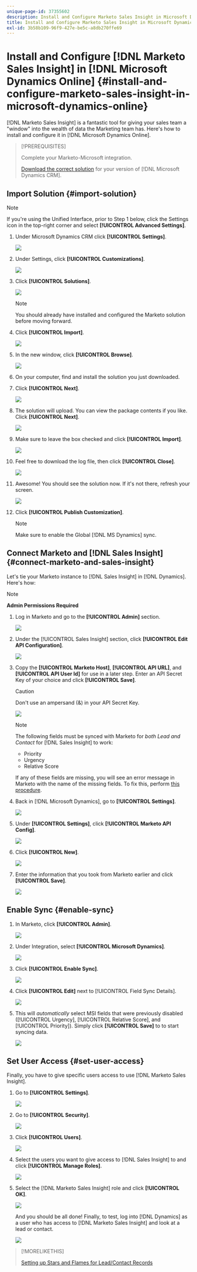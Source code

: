 ```yaml
---
unique-page-id: 37355602
description: Install and Configure Marketo Sales Insight in Microsoft Dynamics Online - Marketo Docs - Product Documentation
title: Install and Configure Marketo Sales Insight in Microsoft Dynamics Online
exl-id: 3b58b109-96f9-427e-be5c-a8db270ffe69
---
```

# Install and Configure [!DNL Marketo Sales Insight] in [!DNL Microsoft Dynamics Online] {#install-and-configure-marketo-sales-insight-in-microsoft-dynamics-online}

[!DNL Marketo Sales Insight] is a fantastic tool for giving your sales team a "window" into the wealth of data the Marketing team has. Here's how to install and configure it in [!DNL Microsoft Dynamics Online].

>[!PREREQUISITES]
>
>Complete your Marketo-Microsoft integration.
>
>[Download the correct solution](/help/marketo/product-docs/marketo-sales-insight/msi-for-microsoft-dynamics/installing/download-the-marketo-sales-insight-solution-for-microsoft-dynamics.md) for your version of [!DNL Microsoft Dynamics CRM].

## Import Solution {#import-solution}

>[!NOTE]
>
>If you're using the Unified Interface, prior to Step 1 below, click the Settings icon in the top-right corner and select **[!UICONTROL Advanced Settings]**.

1. Under Microsoft Dynamics CRM click **[!UICONTROL Settings]**.

   ![](assets/image2014-12-12-9-3a4-3a56-1.png)

1. Under Settings, click **[!UICONTROL Customizations]**.

   ![](assets/image2015-4-29-14-3a22-3a1-1.png)

1. Click **[!UICONTROL Solutions]**.

   ![](assets/image2014-12-12-9-3a5-3a17-1.png)

   >[!NOTE]
   >
   >You should already have installed and configured the Marketo solution before moving forward.

1. Click **[!UICONTROL Import]**.

   ![](assets/image2014-12-12-9-3a5-3a27-1.png)

1. In the new window, click **[!UICONTROL Browse]**.

   ![](assets/image2014-12-12-9-3a5-3a36-1.png)

1. On your computer, find and install the solution you just downloaded.

1. Click **[!UICONTROL Next]**.

   ![](assets/seven.png)

1. The solution will upload. You can view the package contents if you like. Click **[!UICONTROL Next]**.

   ![](assets/image2014-12-12-9-3a6-3a10-1.png)

1. Make sure to leave the box checked and click **[!UICONTROL Import]**.

   ![](assets/image2014-12-12-9-3a6-3a19-1.png)

1. Feel free to download the log file, then click **[!UICONTROL Close]**.

   ![](assets/image2014-12-12-9-3a6-3a29-1.png)

1. Awesome! You should see the solution now. If it's not there, refresh your screen.

   ![](assets/eleven.png)

1. Click **[!UICONTROL Publish Customization]**.

   >[!NOTE]
   >
   >Make sure to enable the Global [!DNL MS Dynamics] sync.

## Connect Marketo and [!DNL Sales Insight] {#connect-marketo-and-sales-insight}

Let's tie your Marketo instance to [!DNL Sales Insight] in [!DNL Dynamics]. Here's how:

>[!NOTE]
>
>**Admin Permissions Required**

1. Log in Marketo and go to the **[!UICONTROL Admin]** section.

   ![](assets/image2014-12-12-9-3a6-3a50-1.png)

1. Under the [!UICONTROL Sales Insight] section, click **[!UICONTROL Edit API Configuration]**.

   ![](assets/image2014-12-12-9-3a7-3a0-1.png)

1. Copy the **[!UICONTROL Marketo Host]**, **[!UICONTROL API URL]**, and **[!UICONTROL API User Id]** for use in a later step. Enter an API Secret Key of your choice and click **[!UICONTROL Save]**.

   >[!CAUTION]
   >
   >Don't use an ampersand (&) in your API Secret Key.

   ![](assets/image2014-12-12-9-3a7-3a9-1.png)

   >[!NOTE]
   >
   >The following fields must be synced with Marketo for _both Lead and Contact_ for [!DNL Sales Insight] to work:
   >
   >* Priority
   >* Urgency
   >* Relative Score
   >
   >If any of these fields are missing, you will see an error message in Marketo with the name of the missing fields. To fix this, perform [this procedure](/help/marketo/product-docs/marketo-sales-insight/msi-for-microsoft-dynamics/setting-up-and-using/required-fields-for-syncing-marketo-with-dynamics.md).

1. Back in [!DNL Microsoft Dynamics], go to **[!UICONTROL Settings]**.

   ![](assets/image2014-12-12-9-3a7-3a25-1.png)

1. Under **[!UICONTROL Settings]**, click **[!UICONTROL Marketo API Config]**.

   ![](assets/image2014-12-12-9-3a7-3a34-1.png)

1. Click **[!UICONTROL New]**.

   ![](assets/image2014-12-12-9-3a8-3a8-1.png)

1. Enter the information that you took from Marketo earlier and click **[!UICONTROL Save]**.

   ![](assets/image2014-12-12-9-3a8-3a17-1.png)

## Enable Sync {#enable-sync}

1. In Marketo, click **[!UICONTROL Admin]**.

   ![](assets/enable-one.png)

1. Under Integration, select **[!UICONTROL Microsoft Dynamics]**.

   ![](assets/enable-two.png)

1. Click **[!UICONTROL Enable Sync]**.

   ![](assets/enable-three.png)

1. Click **[!UICONTROL Edit]** next to [!UICONTROL Field Sync Details].

   ![](assets/enable-four.png)

1. This will _automatically_ select MSI fields that were previously disabled ([!UICONTROL Urgency], [!UICONTROL Relative Score], and [!UICONTROL Priority]). Simply click **[!UICONTROL Save]** to to start syncing data.

   ![](assets/enable-five.png)

## Set User Access {#set-user-access}

Finally, you have to give specific users access to use [!DNL Marketo Sales Insight].

1. Go to **[!UICONTROL Settings]**.

   ![](assets/image2014-12-12-9-3a8-3a34-1.png)

1. Go to **[!UICONTROL Security]**.

   ![](assets/image2015-4-29-14-3a56-3a33-1.png)

1. Click **[!UICONTROL Users]**.

   ![](assets/image2015-4-29-14-3a57-3a46-1.png)

1. Select the users you want to give access to [!DNL Sales Insight] to and click **[!UICONTROL Manage Roles]**.

   ![](assets/image2015-4-29-14-3a59-3a31-1.png)

1. Select the [!DNL Marketo Sales Insight] role and click **[!UICONTROL OK]**.

   ![](assets/image2014-12-12-9-3a9-3a22-1.png)

   And you should be all done! Finally, to test, log into [!DNL Dynamics] as a user who has access to [!DNL Marketo Sales Insight] and look at a lead or contact.

   ![](assets/image2015-4-29-15-3a2-3a27-1.png)

>[!MORELIKETHIS]
>
>[Setting up Stars and Flames for Lead/Contact Records](/help/marketo/product-docs/marketo-sales-insight/msi-for-microsoft-dynamics/setting-up-and-using/setting-up-stars-and-flames-for-lead-contact-records.md)
